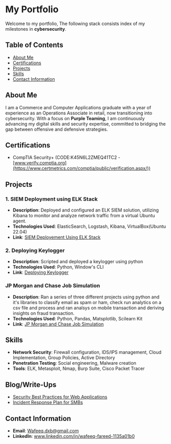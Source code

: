 # My Portfolio #
Welcome to my portfolio, The following stack consists index of my milestones in <b>cybersecurity</b>.
## Table of Contents
- [About Me](#about-me)
- [Certifications](#certifications)
- [Projects](#projects)
- [Skills](#skills)
- [Contact Information](#contact-information)

## About Me
I am a Commerce and Computer Applications graduate with a year of experience as an Operations Associate in retail, now transitioning into cybersecurity. With a focus on <b>Purple Teaming</b>, I am continuously advancing my digital skills and security expertise, committed to bridging the gap between offensive and defensive strategies.
## Certifications
- CompTIA Security+ (CODE:K45N6L2ZMEQ41TC2 - [www.verify.comptia.org](https://www.certmetrics.com/comptia/public/verification.aspx/))

## Projects

### 1. SIEM Deployment using ELK Stack
- **Description**: Deployed and configured an ELK SIEM solution, utilizing Kibana to monitor and analyze network traffic from a virtual Ubuntu agent.
- **Technologies Used**: ElasticSearch, Logstash, Kibana, VirtualBox(Ubuntu 22.04)
- **Link**: [SIEM Deployement Using ELK Stack](https://github.com/Wafeeq-Fareed/Wafeeq-Fareed/blob/b47db64fd3d27bf244a67284ec532b2e171c59f6/SIEM%20DEPLOYMENT.md)

### 2. Deploying Keylogger
- **Description**: Scripted and deployed a keylogger using python
- **Technologies Used**: Python, Window's CLI
- **Link**: [Deploying Keylogger](https://github.com/Wafeeq-Fareed/Wafeeq-Fareed/blob/main/Deploying%20KeyLogger.md)

### JP Morgan and Chase Job Simulation
- **Description**: Ran a series of three different projects using python and it's libraries to classify email as spam or ham, check run analytics on a csv file and process and ran analsys on mobile transaction and deriving insights on fraud transaction.
- **Technologies Used**: Python, Pandas, Matsplotlib, Scilearn Kit
- **Link**: [JP Morgan and Chase Job Simulation](https://github.com/Wafeeq-Fareed/Wafeeq-Fareed/blob/ae75aa5fb8c26f13ea12a9288e5e088048682272/JP%20Morgan%20%26%20Chase%20Job%20Simulation.md)

## Skills
- **Network Security**: Firewall configuration, IDS/IPS management, Cloud Implementation, Group Policies, Active Directory
- **Penetration Testing**: Social engineering, Malware creation 
- **Tools**: ELK, Metasploit, Nmap, Burp Suite, Cisco Packet Tracer

## Blog/Write-Ups
- [Security Best Practices for Web Applications](https://medium.com/@username/security-best-practices)
- [Incident Response Plan for SMBs](https://medium.com/@username/incident-response-plan)

## Contact Information
- **Email**: Wafeeq.dxb@gmail.com
- **LinkedIn**: www.linkedin.com/in/wafeeq-fareed-1135a01b0

<!---
Wafeeq-Fareed/Wafeeq-Fareed is a ✨ special ✨ repository because its `README.md` (this file) appears on your GitHub profile.
You can click the Preview link to take a look at your changes.
--->
